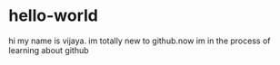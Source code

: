 # hello-world
hi my name is vijaya.
im totally new to github.now im in the process of learning about github
